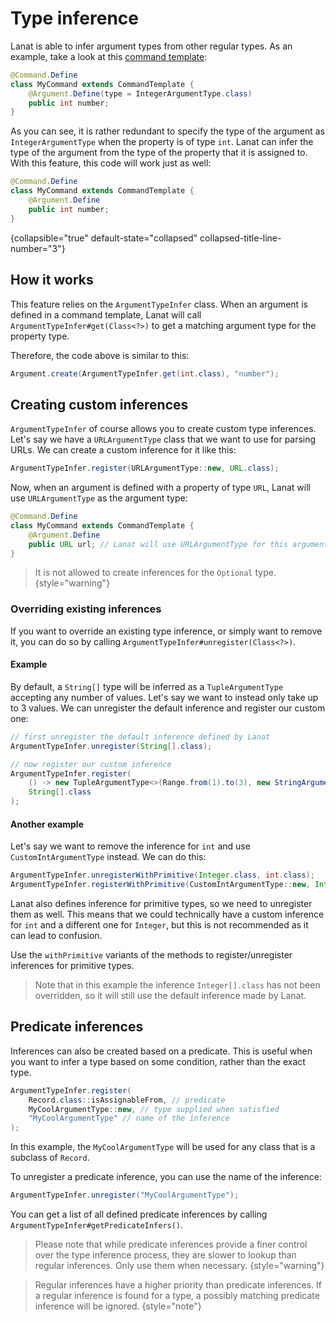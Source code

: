 # Type inference

Lanat is able to infer argument types from other regular types. As an example, take a look at this
[command template](Command-templates.md):

```Java
@Command.Define
class MyCommand extends CommandTemplate {
	@Argument.Define(type = IntegerArgumentType.class)
	public int number;
}
```

As you can see, it is rather redundant to specify the type of the argument as `IntegerArgumentType` when the property
is of type `int`. Lanat can infer the type of the argument from the type of the property that it is assigned to.
With this feature, this code will work just as well:

```Java
@Command.Define
class MyCommand extends CommandTemplate {
	@Argument.Define
	public int number;
}
```
{collapsible="true" default-state="collapsed" collapsed-title-line-number="3"}


## How it works

This feature relies on the ``ArgumentTypeInfer`` class. When an argument is defined in a command template, Lanat will
call ``ArgumentTypeInfer#get(Class<?>)`` to get a matching argument type for the property type.

Therefore, the code above is similar to this:

```Java
Argument.create(ArgumentTypeInfer.get(int.class), "number");
```


## Creating custom inferences

``ArgumentTypeInfer`` of course allows you to create custom type inferences. Let's say we have a `URLArgumentType` class
that we want to use for parsing URLs. We can create a custom inference for it like this:

```Java
ArgumentTypeInfer.register(URLArgumentType::new, URL.class);
```

Now, when an argument is defined with a property of type `URL`, Lanat will use `URLArgumentType` as the argument type:

```Java
@Command.Define
class MyCommand extends CommandTemplate {
	@Argument.Define
	public URL url; // Lanat will use URLArgumentType for this argument
}
```

> It is not allowed to create inferences for the ``Optional`` type.
> {style="warning"}


### Overriding existing inferences

If you want to override an existing type inference, or simply want to remove it, you can do so by calling
``ArgumentTypeInfer#unregister(Class<?>)``.

#### Example

By default, a ``String[]`` type will be inferred as a ``TupleArgumentType`` accepting any number of values. Let's say
we want to instead only take up to 3 values. We can unregister the default inference and register our custom one:

```Java
// first unregister the default inference defined by Lanat
ArgumentTypeInfer.unregister(String[].class);

// now register our custom inference
ArgumentTypeInfer.register(
	() -> new TupleArgumentType<>(Range.from(1).to(3), new StringArgumentType()),
	String[].class
);
```

#### Another example

Let's say we want to remove the inference for `int` and use `CustomIntArgumentType` instead. We can do this:

```Java
ArgumentTypeInfer.unregisterWithPrimitive(Integer.class, int.class);
ArgumentTypeInfer.registerWithPrimitive(CustomIntArgumentType::new, Integer.class, int.class);
```

Lanat also defines inference for primitive types, so we need to unregister them as well.
This means that we could technically have a custom inference for `int` and a different one for `Integer`, but this is
not recommended as it can lead to confusion.

Use the ``withPrimitive`` variants of the methods to register/unregister inferences for primitive types.

> Note that in this example the inference ``Integer[].class`` has not been overridden, so it will still use the
> default inference made by Lanat.



## Predicate inferences

Inferences can also be created based on a predicate. This is useful when you want to infer a type based on some condition,
rather than the exact type.

```Java
ArgumentTypeInfer.register(
	Record.class::isAssignableFrom, // predicate
	MyCoolArgumentType::new, // type supplied when satisfied
	"MyCoolArgumentType" // name of the inference
);
```

In this example, the `MyCoolArgumentType` will be used for any class that is a subclass of `Record`.

<deflist>
<def title="Unregistering">

To unregister a predicate inference, you can use the name of the inference:

```Java
ArgumentTypeInfer.unregister("MyCoolArgumentType");
```

</def>

<def title="Get defined inferences">

You can get a list of all defined predicate inferences by calling ``ArgumentTypeInfer#getPredicateInfers()``.

</def>
</deflist>

> Please note that while predicate inferences provide a finer control over the type inference process, they are slower
> to lookup than regular inferences. Only use them when necessary.
> {style="warning"}

> Regular inferences have a higher priority than predicate inferences. If a regular inference is found for a type, a
> possibly matching predicate inference will be ignored.
> {style="note"}